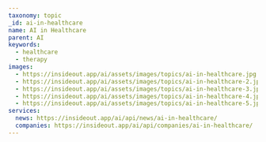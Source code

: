 ```yaml
---
taxonomy: topic
_id: ai-in-healthcare
name: AI in Healthcare
parent: AI
keywords:
  - healthcare
  - therapy
images:
  - https://insideout.app/ai/assets/images/topics/ai-in-healthcare.jpg
  - https://insideout.app/ai/assets/images/topics/ai-in-healthcare-2.jpg
  - https://insideout.app/ai/assets/images/topics/ai-in-healthcare-3.jpg
  - https://insideout.app/ai/assets/images/topics/ai-in-healthcare-4.jpg
  - https://insideout.app/ai/assets/images/topics/ai-in-healthcare-5.jpg
services:
  news: https://insideout.app/ai/api/news/ai-in-healthcare/
  companies: https://insideout.app/ai/api/companies/ai-in-healthcare/
---
```

